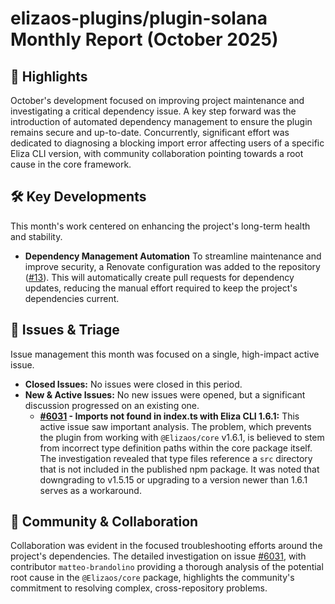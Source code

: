 # elizaos-plugins/plugin-solana Monthly Report (October 2025)

## 🚀 Highlights
October's development focused on improving project maintenance and investigating a critical dependency issue. A key step forward was the introduction of automated dependency management to ensure the plugin remains secure and up-to-date. Concurrently, significant effort was dedicated to diagnosing a blocking import error affecting users of a specific Eliza CLI version, with community collaboration pointing towards a root cause in the core framework.

## 🛠️ Key Developments
This month's work centered on enhancing the project's long-term health and stability.

- **Dependency Management Automation**
  To streamline maintenance and improve security, a Renovate configuration was added to the repository ([#13](https://github.com/elizaos-plugins/plugin-solana/pull/13)). This will automatically create pull requests for dependency updates, reducing the manual effort required to keep the project's dependencies current.

## 🐛 Issues & Triage
Issue management this month was focused on a single, high-impact active issue.

- **Closed Issues:** No issues were closed in this period.
- **New & Active Issues:** No new issues were opened, but a significant discussion progressed on an existing one.
  - **[#6031](https://github.com/elizaos-plugins/plugin-solana/issues/6031) - Imports not found in index.ts with Eliza CLI 1.6.1:** This active issue saw important analysis. The problem, which prevents the plugin from working with `@Elizaos/core` v1.6.1, is believed to stem from incorrect type definition paths within the core package itself. The investigation revealed that type files reference a `src` directory that is not included in the published npm package. It was noted that downgrading to v1.5.15 or upgrading to a version newer than 1.6.1 serves as a workaround.

## 💬 Community & Collaboration
Collaboration was evident in the focused troubleshooting efforts around the project's dependencies. The detailed investigation on issue [#6031](https://github.com/elizaos-plugins/plugin-solana/issues/6031), with contributor `matteo-brandolino` providing a thorough analysis of the potential root cause in the `@Elizaos/core` package, highlights the community's commitment to resolving complex, cross-repository problems.